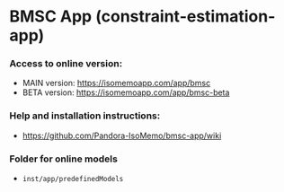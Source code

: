 # BMSC App (constraint-estimation-app)

### Access to online version:
- MAIN version: https://isomemoapp.com/app/bmsc
- BETA version: https://isomemoapp.com/app/bmsc-beta

### Help and installation instructions:
- https://github.com/Pandora-IsoMemo/bmsc-app/wiki

### Folder for online models
- `inst/app/predefinedModels`
